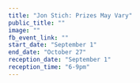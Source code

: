 ```yaml
---
title: "Jon Stich: Prizes May Vary"
public_title: ""
image: ""
fb_event_link: ""
start_date: "September 1"
end_date: "October 27"
reception_date: "September 1"
reception_time: "6-9pm"
---
```


